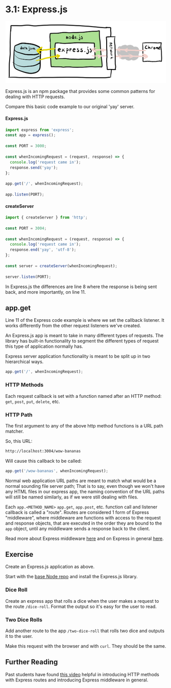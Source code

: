 # 3.1: Express.js

![](../../.gitbook/assets/express.jpg)

Express.js is an npm package that provides some common patterns for dealing with HTTP requests.

Compare this basic code example to our original 'yay' server.

#### Express.js

```javascript
import express from 'express';
const app = express();

const PORT = 3000;

const whenIncomingRequest = (request, response) => {
  console.log('request came in');
  response.send('yay');
};

app.get('/', whenIncomingRequest);

app.listen(PORT);
```

#### createServer

```javascript
import { createServer } from 'http';

const PORT = 3004;

const whenIncomingRequest = (request, response) => {
  console.log('request came in');
  response.end('yay', 'utf-8');
};

const server = createServer(whenIncomingRequest);

server.listen(PORT);
```

In Express.js the differences are line 8 where the response is being sent back, and more importantly, on line 11.

## app.get

Line 11 of the Express code example is where we set the callback listener. It works differently from the other request listeners we've created.

An Express.js app is meant to take in many different types of requests. The library has built-in functionality to segment the different types of request this type of application normally has.

Express server application functionality is meant to be split up in two hierarchical ways.

```javascript
app.get('/', whenIncomingRequest);
```

### HTTP Methods

Each request callback is set with a function named after an HTTP method: `get`, `post`, `put`, `delete`, etc.

### HTTP Path

The first argument to any of the above http method functions is a URL path matcher.

So, this URL:

```bash
http://localhost:3004/wow-bananas
```

Will cause this callback to be called:

```javascript
app.get('/wow-bananas', whenIncomingRequest);
```

Normal web application URL paths are meant to match what would be a normal sounding file server path; That is to say, even though we won't have any HTML files in our express app, the naming convention of the URL paths will still be named similarly, as if we were still dealing with files.

Each `app.<METHOD_NAME>` `app.get`, `app.post`, etc. function call and listener callback is called a "route". Routes are considered 1 form of Express "middleware", where middleware are functions with access to the request and response objects, that are executed in the order they are bound to the `app` object, until any middleware sends a response back to the client.

Read more about Express middleware [here](https://expressjs.com/en/guide/using-middleware.html) and on Express in general [here](https://expressjs.com/en/4x/api.html#express).

## Exercise

Create an Express.js application as above.

Start with the [base Node repo](https://github.com/rocketacademy/base-node-bootcamp) and install the Express.js library.

### Dice Roll

Create an express app that rolls a dice when the user makes a request to the route `/dice-roll`. Format the output so it's easy for the user to read.

### Two Dice Rolls

Add another route to the app `/two-dice-roll` that rolls two dice and outputs it to the user.

Make this request with the browser and with `curl`. They should be the same.

## Further Reading

Past students have found [this video](https://www.youtube.com/watch?v=JlgKybraoy4) helpful in introducing HTTP methods with Express routes and introducing Express middleware in general.

